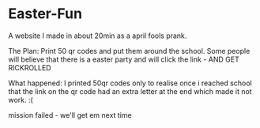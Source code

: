 # Easter-Fun

A website I made in about 20min as a april fools prank. 

The Plan: Print 50 qr codes and put them around the school. Some people will believe that there is a easter party and will click the link - AND GET RICKROLLED

What happened: I printed 50qr codes only to realise once i reached school that the link on the qr code had an extra letter at the end which made it not work. :(

mission failed - we'll get em next time
